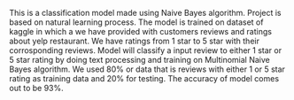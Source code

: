 This is a classification model made using Naive Bayes algorithm.
Project is based on natural learning process.
The model is trained on dataset of kaggle in which a we have provided with customers reviews and ratings about yelp restaurant.
We have ratings from 1 star to 5 star with their corrosponding reviews.
Model will classify a input review to either 1 star or 5 star rating by doing text processing and training on Multinomial Naive Bayes algorithm.
We used 80% or data that is reviews with either 1 or 5 star rating as training data and 20% for testing.
The accuracy of model comes out to be 93%.
